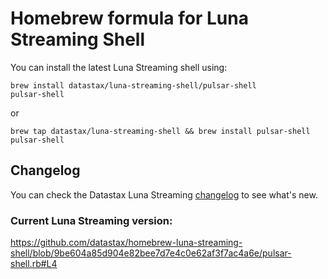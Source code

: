 # Homebrew formula for Luna Streaming Shell

You can install the latest Luna Streaming shell using:

```
brew install datastax/luna-streaming-shell/pulsar-shell
pulsar-shell
```

or

```
brew tap datastax/luna-streaming-shell && brew install pulsar-shell
pulsar-shell
```

## Changelog

You can check the Datastax Luna Streaming [changelog](https://github.com/datastax/release-notes/blob/master/Luna_Streaming_2.10_Release_Notes.md) to see what's new.  

### Current Luna Streaming version:
https://github.com/datastax/homebrew-luna-streaming-shell/blob/9be604a85d904e82bee7d7e4c0e62af3f7ac4a6e/pulsar-shell.rb#L4




